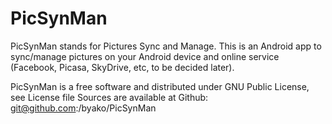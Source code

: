 PicSynMan
=========

PicSynMan stands for Pictures Sync and Manage. This is an Android app to sync/manage pictures on your Android device and online service (Facebook, Picasa, SkyDrive, etc, to be decided later).

PicSynMan is a free software and distributed under GNU Public License, see License file
Sources are available at Github: git@github.com:/byako/PicSynMan

